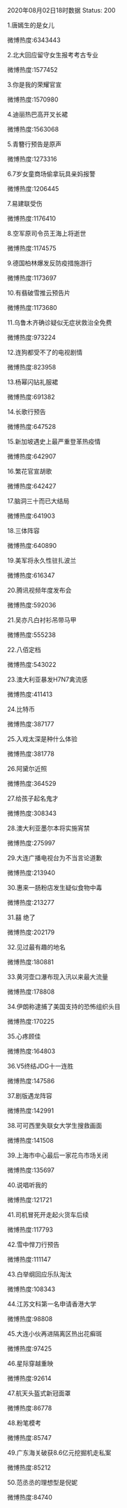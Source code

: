 2020年08月02日18时数据
Status: 200

1.唐嫣生的是女儿

微博热度:6343443

2.北大回应留守女生报考考古专业

微博热度:1577452

3.你是我的荣耀官宣

微博热度:1570980

4.迪丽热巴高开叉长裙

微博热度:1563068

5.青簪行预告是原声

微博热度:1273316

6.7岁女童商场偷拿玩具亲妈报警

微博热度:1206445

7.易建联受伤

微博热度:1176410

8.空军原司令员王海上将逝世

微博热度:1174575

9.德国柏林爆发反防疫措施游行

微博热度:1173697

10.有翡破雪推云预告片

微博热度:1173680

11.乌鲁木齐确诊疑似无症状救治全免费

微博热度:973224

12.连狗都受不了的电视剧情

微博热度:823958

13.杨幂闪钻礼服裙

微博热度:691382

14.长歌行预告

微博热度:647528

15.新加坡遇史上最严重登革热疫情

微博热度:642907

16.繁花官宣胡歌

微博热度:642427

17.脑洞三十而已大结局

微博热度:641903

18.三体阵容

微博热度:640890

19.美军将永久性驻扎波兰

微博热度:616347

20.腾讯视频年度发布会

微博热度:592036

21.吴亦凡白衬衫吊带马甲

微博热度:555238

22.八佰定档

微博热度:543022

23.澳大利亚暴发H7N7禽流感

微博热度:411413

24.比特币

微博热度:387177

25.入戏太深是种什么体验

微博热度:381778

26.阿黛尔近照

微博热度:364529

27.给孩子起名鬼才

微博热度:308343

28.澳大利亚墨尔本将实施宵禁

微博热度:275997

29.大连广播电视台为不当言论道歉

微博热度:213940

30.惠来一肠粉店发生疑似食物中毒

微博热度:213277

31.囍 绝了

微博热度:202179

32.见过最有趣的地名

微博热度:180881

33.黄河壶口瀑布现入汛以来最大流量

微博热度:178808

34.伊朗称逮捕了美国支持的恐怖组织头目

微博热度:170225

35.心疼顾佳

微博热度:164803

36.V5终结JDG十一连胜

微博热度:147586

37.剧版遇龙阵容

微博热度:142991

38.可可西里失联女大学生搜救画面

微博热度:141508

39.上海市中心最后一家花鸟市场关闭

微博热度:135697

40.说唱听我的

微博热度:121721

41.司机冒死开走起火货车后续

微博热度:117793

42.雪中悍刀行预告

微博热度:111147

43.白举纲回应乐队淘汰

微博热度:108343

44.江苏文科第一名申请香港大学

微博热度:98808

45.大连小伙再进隔离区热出花癣斑

微博热度:97425

46.星际穿越重映

微博热度:92614

47.航天头盔式新冠面罩

微博热度:86778

48.粉笔模考

微博热度:85747

49.广东海关破获8.6亿元挖掘机走私案

微博热度:85212

50.范丞丞的理想型是倪妮

微博热度:84740

